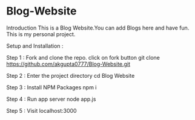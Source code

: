 # Blog-Website
Introduction 
This is a Blog Website.You can add Blogs here and have fun. This is my personal project.

Setup and Installation :

Step 1 : Fork and clone the repo.
click on fork button
git clone https://github.com/akgupta0777/Blog-Website.git

Step 2 : Enter the project directory
cd Blog Website

Step 3 : Install NPM Packages
npm i

Step 4 : Run app server
node app.js

Step 5 : Visit localhost:3000
